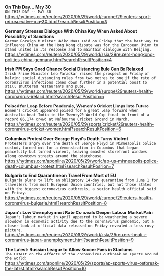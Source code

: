 **On This Day... May 30**\
`ON THIS DAY -- MAY 30`\
https://nytimes.com/reuters/2020/05/29/world/europe/29reuters-sport-retrospective-may30.html?searchResultPosition=3

**Germany Stresses Dialogue With China Key When Asked About Possibility of Sanctions**\
`German Foreign Minister Heiko Maas said on Friday that the best way to influence China on the Hong Kong dispute was for the European Union to stand united in its response and to maintain dialogue with Beijing.`\
https://nytimes.com/reuters/2020/05/29/world/asia/29reuters-hongkong-politics-china-germany.html?searchResultPosition=4

**Irish PM Says Good Chance Social Distancing Rule Can Be Relaxed**\
`Irish Prime Minister Leo Varadkar raised the prospect on Friday of halving social distancing rules from two metres to one if the rate of coronavirus infections comes down further in a potential boost to still shuttered restaurants and pubs.`\
https://nytimes.com/reuters/2020/05/29/world/europe/29reuters-health-coronavirus-ireland.html?searchResultPosition=5

**Poised for Leap Before Pandemic, Women's Cricket Limps Into Future**\
`Women's cricket appeared poised for a great leap forward when Australia beat India in the Twenty20 World Cup final in front of a record 86,174 crowd at Melbourne Cricket Ground in March.`\
https://nytimes.com/reuters/2020/05/29/sports/cricket/29reuters-health-coronavirus-cricket-women.html?searchResultPosition=6

**Columbus Protest Over George Floyd's Death Turns Violent**\
`Protesters angry over the death of George Floyd in Minneapolis police custody turned out for a demonstration in Columbus that began peacefully but turned violent, leaving smashed storefront windows along downtown streets around the statehouse.`\
https://nytimes.com/aponline/2020/05/29/world/ap-us-minneapolis-police-death-columbus-protest.html?searchResultPosition=7

**Bulgaria to End Quarantine on Travel From Most of EU**\
`Bulgaria plans to lift an obligatory 14-day quarantine from June 1 for travellers from most European Union countries, but not those states with the biggest coronavirus outbreaks, a senior health official said on Friday.`\
https://nytimes.com/reuters/2020/05/29/world/europe/29reuters-health-coronavirus-bulgaria.html?searchResultPosition=8

**Japan's Low Unemployment Rate Conceals Deeper Labour Market Pain**\
`Japan's labour market in April appeared to be weathering a severe slowdown in economic activity due to the coronavirus pandemic, but a closer look at official data released on Friday revealed a less rosy picture.`\
https://nytimes.com/reuters/2020/05/29/world/asia/29reuters-health-coronavirus-japan-unemployment.html?searchResultPosition=9

**The Latest: Russian League to Allow Soccer Fans in Stadiums**\
`The Latest on the effects of the coronavirus outbreak on sports around the world:`\
https://nytimes.com/aponline/2020/05/29/sports/ap-sports-virus-outbreak-the-latest.html?searchResultPosition=10

